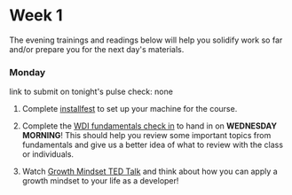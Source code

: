 # Week 1

The evening trainings and readings below will help you solidify work so far and/or prepare you for the next day's materials.





### Monday

link to submit on tonight's pulse check: none

1. Complete [installfest](https://github.com/sf-wdi-37/installfest) to set up your machine for the course.

2. Complete the [WDI fundamentals check in](https://docs.google.com/document/d/1stI0UU1osRPgaZnvhcwNDlJMEGe4cn5vlEfzcGjXTgE/edit?usp=sharing) to hand in on **WEDNESDAY MORNING**! This should help you review some important topics from fundamentals and give us a better idea of what to review with the class or individuals.

3. Watch [Growth Mindset TED Talk](https://www.youtube.com/watch?v=pN34FNbOKXc) and think about how you can apply a growth mindset to your life as a developer!

<!--
### Tuesday

link to submit on pulse check: none


### Wednesday

link to submit on pulse check: none


### Thursday

link to submit on pulse check: none


### Weekend

link to submit on pulse check: none


-->
